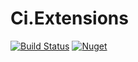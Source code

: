 # Ci.Extensions
[![Build Status](https://dev.azure.com/lettucebo/Github.Build/_apis/build/status/Ci.Extension/Ci.Extension.Build?branchName=master)](https://dev.azure.com/lettucebo/Github.Build/_build/latest?definitionId=30&branchName=master)
[![Nuget](https://img.shields.io/nuget/v/Ci.Extensions.svg)](https://www.nuget.org/packages/Ci.Extensions/)
